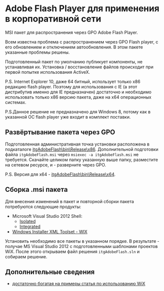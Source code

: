 ﻿Adobe Flash Player для применения в корпоративной сети
======================================================

MSI пакет для распространения через GPO Adobe Flash Player.

Всем известна проблема с распространением через GPO Flash player, с его обновлением и отключением автообновления.
В этом пакете указанные проблемы решены.

Подготовленный пакет по умолчанию публикует компоненты, не устанавливая их. Установка / восстановление
файлов происходит при первой попытке использования ActiveX.

P.S. Internet Explorer 10, даже 64 битный, использует только x86 редакцию flash player. Поэтому для использования
c IE (а этот дистрибутив именно для IE предназначен) достаточно и необходимо использовать только x86 версию 
пакета, даже на x64 операционных системах.

P.S.Данное решение не предназначено для Windows 8, потому как в указанной ОС flash player уже входит в комплект
поставки.

Развёртывание пакета через GPO
------------------------------

Подготовленная административная точка установки расположена в подкаталоге [itgAdobeFlash\bin\Release\x86](../../tree/master/itgAdobeFlash/bin/Release/x86).
Дополнительной подготовки файла `itgAdobeFlash.msi` через `msiexec -a itgAdobeFlash.msi` не требуется.
Скачайте целиком папку указанную выше папку, разместите на сетевом ресурсе, и - разверните через GPO.

P.S. Версия для x64 - [itgAdobeFlash\bin\Release\x64](../../tree/master/itgAdobeFlash/bin/Release/x64).

Сборка .msi пакета
------------------

Для внесения изменений в пакет и повторной сборки пакета потребуются следующие продукты:

- Microsoft Visual Studio 2012 Shell:
  - [Isolated](http://www.microsoft.com/ru-ru/download/details.aspx?id=30670)
  - [Integrated](http://www.microsoft.com/ru-ru/download/details.aspx?id=30663)
- [Windows Installer XML Toolset - WIX](http://wixtoolset.org/)

Установить необходимо все пакеты в указанном порядке. В результате - получае MS Visual Studio 2012 с подготовленными
шаблонами проектов WiX. После этого открываем файл решения `itgAdobeFlash.sln` и собираем решение.

Дополнительные сведения
-----------------------

- [достаточно богатая на примеры статья по использованию WiX](http://habrahabr.ru/post/68616/)
